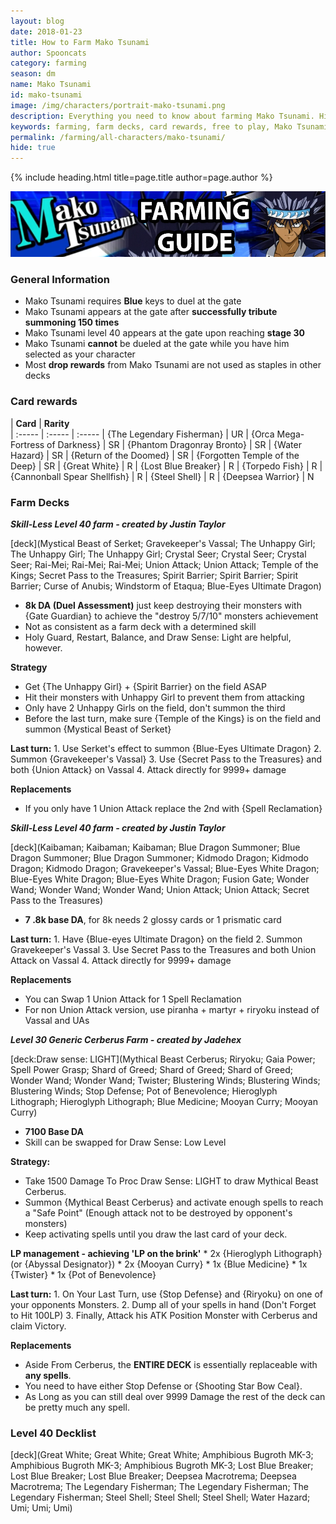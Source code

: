 ```yaml
---
layout: blog
date: 2018-01-23
title: How to Farm Mako Tsunami
author: Spooncats
category: farming
season: dm
name: Mako Tsunami
id: mako-tsunami
image: /img/characters/portrait-mako-tsunami.png
description: Everything you need to know about farming Mako Tsunami. His decklists, card rewards, top level farm decks with strategy information and free to play card replacements. This article will help you farm Mako Tsunami as efficient as possible.
keywords: farming, farm decks, card rewards, free to play, Mako Tsunami
permalink: /farming/all-characters/mako-tsunami/
hide: true
---
```


{% include heading.html title=page.title author=page.author %}

![Mako Banner](/img/content/events/mako.jpg)

### General Information
* Mako Tsunami requires **Blue** keys to duel at the gate
* Mako Tsunami appears at the gate after **successfully tribute summoning 150 times** 
* Mako Tsunami level 40 appears at the gate upon reaching **stage 30**
* Mako Tsunami **cannot** be dueled at the gate while you have him selected as your character
* Most **drop rewards** from Mako Tsunami are not used as staples in other decks

### Card rewards

| **Card** |  **Rarity**  
| :----- | :----- | :----- 
| {The Legendary Fisherman} | UR
| {Orca Mega-Fortress of Darkness} | SR
| {Phantom Dragonray Bronto} | SR
| {Water Hazard} | SR
| {Return of the Doomed} | SR
| {Forgotten Temple of the Deep} | SR
| {Great White} | R
| {Lost Blue Breaker} | R
| {Torpedo Fish} | R
| {Cannonball Spear Shellfish} | R
| {Steel Shell} | R
| {Deepsea Warrior} | N


### Farm Decks
***Skill-Less Level 40 farm - created by Justin Taylor***

[deck](Mystical Beast of Serket; Gravekeeper's Vassal; The Unhappy Girl; The Unhappy Girl; The Unhappy Girl; Crystal Seer; Crystal Seer; Crystal Seer; Rai-Mei; Rai-Mei; Rai-Mei; Union Attack; Union Attack; Temple of the Kings; Secret Pass to the Treasures; Spirit Barrier; Spirit Barrier; Spirit Barrier; Curse of Anubis; Windstorm of Etaqua; Blue-Eyes Ultimate Dragon)


* **8k DA (Duel Assessment)** just keep destroying their monsters with {Gate Guardian} to achieve the "destroy 5/7/10" monsters achievement
* Not as consistent as a farm deck with a determined skill
* Holy Guard, Restart, Balance, and Draw Sense: Light are helpful, however.

**Strategy**
* Get {The Unhappy Girl} + {Spirit Barrier} on the field ASAP
* Hit their monsters with Unhappy Girl to prevent them from attacking
* Only have 2 Unhappy Girls on the field, don't summon the third
* Before the last turn, make sure {Temple of the Kings} is on the field and summon {Mystical Beast of Serket}

**Last turn:** 
		1. Use Serket's effect to summon {Blue-Eyes Ultimate Dragon}
		2. Summon {Gravekeeper's Vassal}
		3. Use {Secret Pass to the Treasures} and both {Union Attack} on Vassal 
		4. Attack directly for 9999+ damage
	
**Replacements**
* If you only have 1 Union Attack replace the 2nd with {Spell Reclamation}

***Skill-Less Level 40 farm - created by Justin Taylor***

[deck](Kaibaman; Kaibaman; Kaibaman; Blue Dragon Summoner; Blue Dragon Summoner; Blue Dragon Summoner; Kidmodo Dragon; Kidmodo Dragon; Kidmodo Dragon; Gravekeeper's Vassal; Blue-Eyes White Dragon; Blue-Eyes White Dragon; Blue-Eyes White Dragon; Fusion Gate; Wonder Wand; Wonder Wand; Wonder Wand; Union Attack; Union Attack; Secret Pass to the Treasures)

* **7 .8k base DA**, for 8k needs 2 glossy cards or 1 prismatic card

**Last turn:** 
		1. Have {Blue-eyes Ultimate Dragon} on the field
		2. Summon Gravekeeper's Vassal 
		3. Use Secret Pass to the Treasures and both Union Attack on Vassal 
		4. Attack directly for 9999+ damage
 
**Replacements**
* You can Swap 1 Union Attack for 1 Spell Reclamation
* For non Union Attack version, use piranha + martyr + riryoku instead of Vassal and UAs

***Level 30 Generic Cerberus Farm - created by Jadehex***

[deck:Draw sense: LIGHT](Mythical Beast Cerberus; Riryoku; Gaia Power; Spell Power Grasp; Shard of Greed; Shard of Greed; Shard of Greed; Wonder Wand; Wonder Wand; Twister; Blustering Winds; Blustering Winds; Blustering Winds; Stop Defense; Pot of Benevolence; Hieroglyph Lithograph; Hieroglyph Lithograph; Blue Medicine; Mooyan Curry; Mooyan Curry)

* **7100 Base DA**
* Skill  can be swapped for Draw Sense: Low Level

**Strategy:**
* Take 1500 Damage To Proc Draw Sense: LIGHT to draw Mythical Beast Cerberus.
* Summon {Mythical Beast Cerberus} and activate enough spells to reach a "Safe Point" (Enough attack not to be destroyed by opponent's monsters)
* Keep activating spells until you draw the last card of your deck.

 **LP management - achieving 'LP on the brink'**
	*  2x {Hieroglyph Lithograph} (or {Abyssal Designator})
	* 2x {Mooyan Curry}
	* 1x {Blue Medicine}
	*	1x {Twister}
	*	1x {Pot of Benevolence}
	
**Last turn:** 
		1. On Your Last Turn, use {Stop Defense} and {Riryoku} on one of your opponents Monsters.
		2. Dump all of your spells in hand (Don't Forget to Hit 100LP)
		3. Finally, Attack his ATK Position Monster with Cerberus and claim Victory.

**Replacements**
* Aside From Cerberus, the **ENTIRE DECK** is essentially replaceable with **any spells**.
* You need to have either Stop Defense or {Shooting Star Bow Ceal}.
* As Long as you can still deal over 9999 Damage the rest of the deck can be pretty much any spell.




### Level 40 Decklist

[deck](Great White; Great White; Great White; Amphibious Bugroth MK-3; Amphibious Bugroth MK-3; Amphibious Bugroth MK-3; Lost Blue Breaker; Lost Blue Breaker; Lost Blue Breaker; Deepsea Macrotrema; Deepsea Macrotrema; The Legendary Fisherman; The Legendary Fisherman; The Legendary Fisherman; Steel Shell; Steel Shell; Steel Shell; Water Hazard; Umi; Umi; Umi)